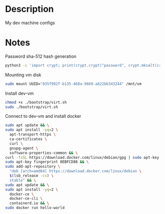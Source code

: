 # Description
My dev machine configs

# Notes
Password sha-512 hash generation
```bash
python3 -c 'import crypt; print(crypt.crypt("password", crypt.mksalt(crypt.METHOD_SHA512)))'
```

Mounting vm disk
```bash
sudo mount UUID="935f992f-b135-468a-9669-a622bb343244" /mnt/vm
```

Install dev-vm
```bash
chmod +x ./bootstrap/virt.sh
sudo ./bootstrap/virt.sh
```

Connect to dev-vm and install docker
```bash
sudo apt update && \
sudo apt install -yq=2 \
  apt-transport-https \
  ca-certificates \
  curl \
  gnupg-agent \
  software-properties-common && \
curl -fsSL https://download.docker.com/linux/debian/gpg | sudo apt-key add - && \
sudo apt-key fingerprint 0EBFCD88 && \
sudo add-apt-repository \
  "deb [arch=amd64] https://download.docker.com/linux/debian \
  $(lsb_release -cs) \
  stable" && \
sudo apt update && \
sudo apt install -yq=2 \
  docker-ce \
  docker-ce-cli \
  containerd.io && \
sudo docker run hello-world
```
